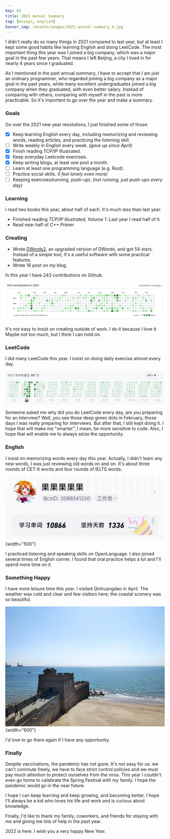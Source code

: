 ```yaml
---
key: 62
title: 2021 Annual Summary
tag: [essays, english]
banner_img: /assets/images/2021-annual-summary_4.jpg
---
```

I didn't really do so many things in 2021 compared to last year, but at least I kept some good habits like learning English and doing LeetCode. The most important thing this year was I joined a big company, which was a major goal in the past few years. That means I left Beijing, a city I lived in for nearly 4 years since I graduated.

As I mentioned in the past annual summary, I have to accept that I am just an ordinary programmer, who regarded joining a big company as a major goal in the past years, while many excellent undergraduates joined a big company when they graduated, with even better salary. Instead of comparing with others, comparing with myself in the past is more practicable. So it's important to go over the year and make a summary.

### Goals

Go over the 2021 new year resolutions, I just finished some of those:

- [x] Keep learning English every day, including memorizing and reviewing words, reading articles, and practicing the listening skill.
- [ ] Write weekly in English every week. *(gave up since April)*
- [x] Finish reading TCP/IP Illustrated.
- [x] Keep everyday Leetcode exercises.
- [x] Keep writing blogs, at least one post a month.
- [ ] Learn at least one programming language (e.g. Rust).
- [ ] Practice social skills. *(I feel lonely even more)*
- [ ] Keeping exercises(running, push-up). *(not running, just push-ups every day)*

### Learning

I read two books this year, about half of each. It's much less than last year.

- Finished reading *TCP/IP Illustrated, Volume 1*. Last year I read half of it.
- Read near half of *C++ Primer*

### Creating

- Wrote [DWords2](https://github.com/luyuhuang/DWords2), an upgraded version of DWords, and got 54 stars. Instead of a simple tool, it's a useful software with some practical features.
- Wrote 16 post on my blog.

In this year I have 243 contributions on Github.

![github](/assets/images/2021-annual-summary_1.png)

It's not easy to insist on creating outside of work. I do it because I love it. Maybe not too much, but I think I can hold on.

### LeetCode

I did many LeetCode this year. I insist on doing daily exercise almost every day.

![leetcode](/assets/images/2021-annual-summary_2.png)

Someone asked me why did you do LeetCode every day, are you preparing for an interview? Well, you see those deep green dots in February, those days I was really preparing for interviews. But after that, I still kept doing it. I hope that will make me "smarter", I mean, be more sensitive to code. Also, I hope that will enable me to always seize the opportunity.

### English

I insist on memorizing words every day this year. Actually, I didn't learn any new words, I was just reviewing old words on and on. It's about three rounds of CET-6 words and four rounds of IELTS words.

![leetcode](/assets/images/2021-annual-summary_3.jpg){width="500"}

I practiced listening and speaking skills on OpenLanguage. I also joined several times of English corner. I found that oral practice helps a lot and I'll spend more time on it.

### Something Happy

I have more leisure time this year. I visited Qinhuangdao in April. The weather was cold and clear and few visitors here; the coastal scenery was so beautiful.

![qinhuangdao](/assets/images/2021-annual-summary_4.jpg){width="600"}

I'd love to go there again if I have any opportunity.

### Finally

Despite vaccinations, the pandemic has not gone. It's not easy for us: we can't commute freely, we have to face strict control policies and we must pay much attention to protect ourselves from the virus. This year I couldn't even go home to celebrate the Spring Festival with my family. I hope the pandemic would go in the near future.

I hope I can keep learning and keep growing, and becoming better. I hope I'll always be a kid who loves his life and work and is curious about knowledge.

Finally, I'd like to thank my family, coworkers, and friends for staying with me and giving me lots of help in the past year.

2022 is here. I wish you a very happy New Year.

